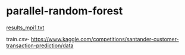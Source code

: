 # parallel-random-forest
[results_mpi1.txt](https://github.com/user-attachments/files/20704665/results_mpi1.txt)

train.csv- https://www.kaggle.com/competitions/santander-customer-transaction-prediction/data 
